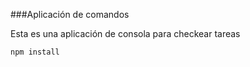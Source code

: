 ###Aplicación de comandos

Esta es una aplicación de consola para checkear tareas

```
npm install
```
